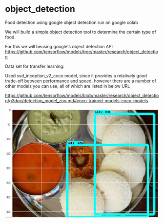 # object_detection
Food detection using google object detection run on google colab


We will build a simple object detection tool to determine the certain type of food.

For this we will beusing google's object detection API
https://github.com/tensorflow/models/tree/master/research/object_detection

Data set for transfer learning:

Used ssd_inception_v2_coco model, since it provides a relatively good trade-off between performance and speed, however there are a number of other models you can use, all of which are listed in below URL

https://github.com/tensorflow/models/blob/master/research/object_detection/g3doc/detection_model_zoo.md#coco-trained-models-coco-models

![](output.JPG)


